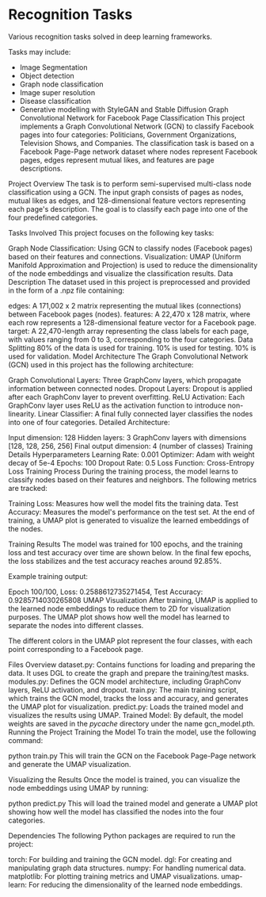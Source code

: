 # Recognition Tasks
Various recognition tasks solved in deep learning frameworks.

Tasks may include:
* Image Segmentation
* Object detection
* Graph node classification
* Image super resolution
* Disease classification
* Generative modelling with StyleGAN and Stable Diffusion
Graph Convolutional Network for Facebook Page Classification
This project implements a Graph Convolutional Network (GCN) to classify Facebook pages into four categories: Politicians, Government Organizations, Television Shows, and Companies. The classification task is based on a Facebook Page-Page network dataset where nodes represent Facebook pages, edges represent mutual likes, and features are page descriptions.

Project Overview
The task is to perform semi-supervised multi-class node classification using a GCN. The input graph consists of pages as nodes, mutual likes as edges, and 128-dimensional feature vectors representing each page's description. The goal is to classify each page into one of the four predefined categories.

Tasks Involved
This project focuses on the following key tasks:

Graph Node Classification: Using GCN to classify nodes (Facebook pages) based on their features and connections.
Visualization: UMAP (Uniform Manifold Approximation and Projection) is used to reduce the dimensionality of the node embeddings and visualize the classification results.
Data Description
The dataset used in this project is preprocessed and provided in the form of a .npz file containing:

edges: A 171,002 x 2 matrix representing the mutual likes (connections) between Facebook pages (nodes).
features: A 22,470 x 128 matrix, where each row represents a 128-dimensional feature vector for a Facebook page.
target: A 22,470-length array representing the class labels for each page, with values ranging from 0 to 3, corresponding to the four categories.
Data Splitting
80% of the data is used for training.
10% is used for testing.
10% is used for validation.
Model Architecture
The Graph Convolutional Network (GCN) used in this project has the following architecture:

Graph Convolutional Layers: Three GraphConv layers, which propagate information between connected nodes.
Dropout Layers: Dropout is applied after each GraphConv layer to prevent overfitting.
ReLU Activation: Each GraphConv layer uses ReLU as the activation function to introduce non-linearity.
Linear Classifier: A final fully connected layer classifies the nodes into one of four categories.
Detailed Architecture:

Input dimension: 128
Hidden layers: 3 GraphConv layers with dimensions [128, 128, 256, 256]
Final output dimension: 4 (number of classes)
Training Details
Hyperparameters
Learning Rate: 0.001
Optimizer: Adam with weight decay of 5e-4
Epochs: 100
Dropout Rate: 0.5
Loss Function: Cross-Entropy Loss
Training Process
During the training process, the model learns to classify nodes based on their features and neighbors. The following metrics are tracked:

Training Loss: Measures how well the model fits the training data.
Test Accuracy: Measures the model's performance on the test set.
At the end of training, a UMAP plot is generated to visualize the learned embeddings of the nodes.

Training Results
The model was trained for 100 epochs, and the training loss and test accuracy over time are shown below. In the final few epochs, the loss stabilizes and the test accuracy reaches around 92.85%.

Example training output:

Epoch 100/100, Loss: 0.2588612735271454, Test Accuracy: 0.9285714030265808
UMAP Visualization
After training, UMAP is applied to the learned node embeddings to reduce them to 2D for visualization purposes. The UMAP plot shows how well the model has learned to separate the nodes into different classes.


The different colors in the UMAP plot represent the four classes, with each point corresponding to a Facebook page.

Files Overview
dataset.py: Contains functions for loading and preparing the data. It uses DGL to create the graph and prepare the training/test masks.
modules.py: Defines the GCN model architecture, including GraphConv layers, ReLU activation, and dropout.
train.py: The main training script, which trains the GCN model, tracks the loss and accuracy, and generates the UMAP plot for visualization.
predict.py: Loads the trained model and visualizes the results using UMAP.
Trained Model: By default, the model weights are saved in the _pycache_ directory under the name gcn_model.pth.
Running the Project
Training the Model
To train the model, use the following command:

python train.py
This will train the GCN on the Facebook Page-Page network and generate the UMAP visualization.

Visualizing the Results
Once the model is trained, you can visualize the node embeddings using UMAP by running:

python predict.py
This will load the trained model and generate a UMAP plot showing how well the model has classified the nodes into the four categories.

Dependencies
The following Python packages are required to run the project:

torch: For building and training the GCN model.
dgl: For creating and manipulating graph data structures.
numpy: For handling numerical data.
matplotlib: For plotting training metrics and UMAP visualizations.
umap-learn: For reducing the dimensionality of the learned node embeddings.